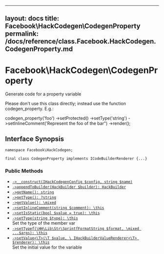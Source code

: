 
***

layout: docs
title: Facebook\\HackCodegen\\CodegenProperty
permalink: /docs/reference/class.Facebook.HackCodegen.CodegenProperty.md
---







# Facebook\\HackCodegen\\CodegenProperty




Generate code for a property variable




Please don't use this class directly;
instead use the function codegen_property.  E.g.:




codegen_property('foo')
->setProtected()
->setType('string')
->setInlineComment('Represent the foo of the bar")
->render();




## Interface Synopsis




``` Hack
namespace Facebook\HackCodegen;

final class CodegenProperty implements ICodeBuilderRenderer {...}
```




### Public Methods




* [` ->__construct(IHackCodegenConfig $config, string $name) `](<class.Facebook.HackCodegen.CodegenProperty.__construct.md>)
* [` ->appendToBuilder(HackBuilder $builder): HackBuilder `](<class.Facebook.HackCodegen.CodegenProperty.appendToBuilder.md>)
* [` ->getName(): string `](<class.Facebook.HackCodegen.CodegenProperty.getName.md>)
* [` ->getType(): ?string `](<class.Facebook.HackCodegen.CodegenProperty.getType.md>)
* [` ->getValue(): \mixed `](<class.Facebook.HackCodegen.CodegenProperty.getValue.md>)
* [` ->setInlineComment(string $comment): \this `](<class.Facebook.HackCodegen.CodegenProperty.setInlineComment.md>)
* [` ->setIsStatic(bool $value = true): \this `](<class.Facebook.HackCodegen.CodegenProperty.setIsStatic.md>)
* [` ->setType(string $type): \this `](<class.Facebook.HackCodegen.CodegenProperty.setType.md>)\
  Set the type of the member var
* [` ->setTypef(\HH\Lib\Str\SprintfFormatString $format, \mixed ...$args): \this `](<class.Facebook.HackCodegen.CodegenProperty.setTypef.md>)
* [` ->setValue<\T>(\T $value, \ IHackBuilderValueRenderer<\T> $renderer): \this `](<class.Facebook.HackCodegen.CodegenProperty.setValue.md>)\
  Set the initial value for the variable